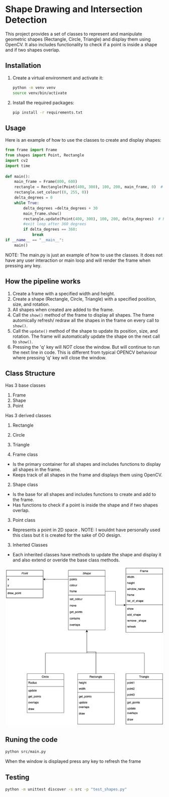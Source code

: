 # Shape Drawing and Intersection Detection

This project provides a set of classes to represent and manipulate geometric shapes (Rectangle, Circle, Triangle) and display them using OpenCV. It also includes functionality to check if a point is inside a shape and if two shapes overlap.



## Installation



1. Create a virtual environment and activate it:
    ```sh
    python -m venv venv
    source venv/bin/activate 
    ```

2. Install the required packages:
    ```sh
    pip install -r requirements.txt
    ```

## Usage

Here is an example of how to use the classes to create and display shapes:

```python
from frame import Frame
from shapes import Point, Rectangle
import cv2
import time

def main():
    main_frame = Frame(800, 600)
    rectangle = Rectangle(Point(400, 300), 100, 200, main_frame, 0)  # Initial rotation 0 degrees
    rectangle.set_colour((0, 255, 0))
    delta_degrees = 0
    while True:
        delta_degrees =delta_degrees + 30
        main_frame.show()
        rectangle.update(Point(400, 300), 100, 200, delta_degrees)  # Rotate 30 degrees on every refresh
        #exit loop after 360 degrees
        if delta_degrees == 360:
            break
if __name__ == "__main__":
    main()
```

NOTE: The main.py is just an example of how to use the classes. It does not have any user interaction or main loop and will render the frame when pressing any key.

## How the pipeline works

1. Create a frame with a specified width and height.
2. Create a shape (Rectangle, Circle, Triangle) with a specified position, size, and rotation.
3. All shapes when created are added to the frame.
4. Call the `show()` method of the frame to display all shapes. The frame automically refresh/ redraw all the shapes in the frame on every call to `show()`.
5. Call the `update()` method of the shape to update its position, size, and rotation. The frame will automatically update the shape on the next call to `show()`.
6. Pressing the 'q' key will *NOT* close the window. But will continue to run the next line in code. This is different from typical OPENCV behaviour where pressing 'q' key will close the window.

## Class Structure

Has 3 base classes
1. Frame
2. Shape
3. Point

Has 3 derived classes
1. Rectangle
2. Circle
3. Triangle

1. Frame class
- Is the primary container for all shapes and includes functions to display all shapes in the frame.
- Keeps track of all shapes in the frame and displays them using OpenCV.


2. Shape class
- Is the  base for all shapes and includes functions to create and add to the frame.
- Has functions to check if a point is inside the shape and if two shapes overlap.

3. Point class
- Represents a point in 2D space . NOTE: I wouldnt have personally used this class but it is created for the sake of OO design.

3. Inherted Classes
- Each inherited classes have methods to update the shape and display it and also extend or overide the base class methods.

![UML Diagram](uml.drawio.png)

## Runing the code

```sh
python src/main.py
```
When the window is displayed press any key to refresh the frame

## Testing

```sh
python -m unittest discover -s src -p "test_shapes.py"
```